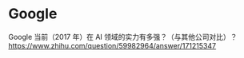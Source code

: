 # Google

Google 当前（2017 年）在 AI 领域的实力有多强？（与其他公司对比）？
https://www.zhihu.com/question/59982964/answer/171215347
